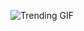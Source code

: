
<!-- GIF_SECTION -->
![Trending GIF](https://media0.giphy.com/media/v1.Y2lkPThiYjIxNzcyaHZocWtrcmVtdDR2cTd2bnBwNHR3Zjlmd3p5b2prYWo5amNvZXp1NiZlcD12MV9naWZzX3NlYXJjaCZjdD1n/CuuSHzuc0O166MRfjt/giphy.gif)
<!-- END_GIF_SECTION -->
